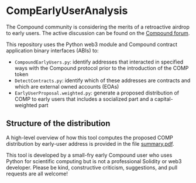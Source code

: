 # CompEarlyUserAnalysis

The Compound community is considering the merits of a retroactive airdrop to early users. The active discussion can be found on the [Compound forum](https://www.comp.xyz/t/should-compound-retroactively-airdrop-tokens-to-early-users/595).

This repository uses the Python web3 module and Compound contract application binary interfaces (ABIs) to:
* `CompoundEarlyUsers.py`: identify addresses that interacted in specified ways with the Compound protocol prior to the introduction of the COMP token
* `DetectContracts.py`: identify which of these addresses are contracts and which are external owned accounts (EOAs)
* `EarlyUserProposal.weighted.py`: generate a proposed distribution of COMP to early users that includes a socialized part and a capital-weighted part

## Structure of the distribution

A high-level overview of how this tool computes the proposed COMP distribution by early-user address is provided in the file [summary.pdf](https://github.com/0xA1176ec01045/CompEarlyUserAnalysis/blob/main/summary.pdf).

This tool is developed by a small-fry early Compound user who uses Python for scientific computing but is not a professional Solidity or web3 developer. Please be kind, constructive criticism, suggestions, and pull requests are all welcome!
